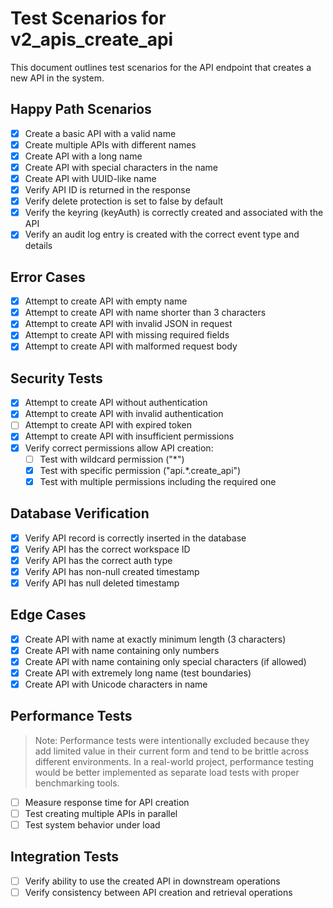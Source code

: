 # Test Scenarios for v2_apis_create_api

This document outlines test scenarios for the API endpoint that creates a new API in the system.

## Happy Path Scenarios

- [x] Create a basic API with a valid name
- [x] Create multiple APIs with different names
- [x] Create API with a long name
- [x] Create API with special characters in the name
- [x] Create API with UUID-like name
- [x] Verify API ID is returned in the response
- [x] Verify delete protection is set to false by default
- [x] Verify the keyring (keyAuth) is correctly created and associated with the API
- [x] Verify an audit log entry is created with the correct event type and details

## Error Cases

- [x] Attempt to create API with empty name
- [x] Attempt to create API with name shorter than 3 characters
- [x] Attempt to create API with invalid JSON in request
- [x] Attempt to create API with missing required fields
- [x] Attempt to create API with malformed request body

## Security Tests

- [x] Attempt to create API without authentication
- [x] Attempt to create API with invalid authentication
- [ ] Attempt to create API with expired token
- [x] Attempt to create API with insufficient permissions
- [x] Verify correct permissions allow API creation:
  - [ ] Test with wildcard permission ("*")
  - [x] Test with specific permission ("api.*.create_api")
  - [x] Test with multiple permissions including the required one

## Database Verification

- [x] Verify API record is correctly inserted in the database
- [x] Verify API has the correct workspace ID
- [x] Verify API has the correct auth type
- [x] Verify API has non-null created timestamp
- [x] Verify API has null deleted timestamp

## Edge Cases

- [x] Create API with name at exactly minimum length (3 characters)
- [x] Create API with name containing only numbers
- [x] Create API with name containing only special characters (if allowed)
- [x] Create API with extremely long name (test boundaries)
- [x] Create API with Unicode characters in name

## Performance Tests

> Note: Performance tests were intentionally excluded because they add limited value in their current form 
> and tend to be brittle across different environments. In a real-world project, performance testing 
> would be better implemented as separate load tests with proper benchmarking tools.

- [ ] Measure response time for API creation
- [ ] Test creating multiple APIs in parallel
- [ ] Test system behavior under load

## Integration Tests

- [ ] Verify ability to use the created API in downstream operations
- [ ] Verify consistency between API creation and retrieval operations
